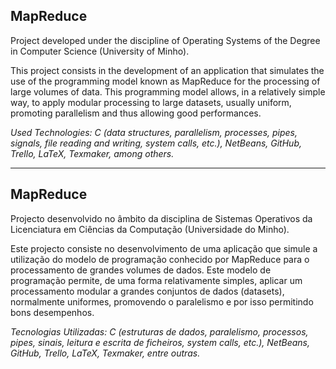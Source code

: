 ## MapReduce
Project developed under the discipline of Operating Systems of the Degree in Computer Science (University of Minho).

This project consists in the development of an application that simulates the use of the programming model known as MapReduce for the processing of large volumes of data. This programming model allows, in a relatively simple way, to apply modular processing to large datasets, usually uniform, promoting parallelism and thus allowing good performances.

*Used Technologies: C (data structures, parallelism, processes, pipes, signals, file reading and writing, system calls, etc.), NetBeans, GitHub, Trello, LaTeX, Texmaker, among others.*

---

## MapReduce
Projecto desenvolvido no âmbito da disciplina de Sistemas Operativos da Licenciatura em Ciências da Computação (Universidade do Minho).

Este projecto consiste no desenvolvimento de uma aplicação que simule a utilização do modelo de programação conhecido por MapReduce para o processamento de grandes volumes de dados. Este modelo de programação permite, de uma forma relativamente simples, aplicar um processamento modular a grandes conjuntos de dados (datasets), normalmente uniformes, promovendo o paralelismo e por isso permitindo bons desempenhos.

*Tecnologias Utilizadas: C (estruturas de dados, paralelismo, processos, pipes, sinais, leitura e escrita de ficheiros, system calls, etc.), NetBeans, GitHub, Trello, LaTeX, Texmaker, entre outras.*